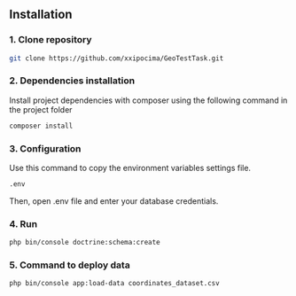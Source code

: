 ## Installation
### 1. Clone repository
```bash
git clone https://github.com/xxipocima/GeoTestTask.git
```
### 2. Dependencies installation
Install project dependencies with composer using the following command in the project folder
```bash
composer install
```
### 3. Configuration
Use this command to copy the environment variables settings file.
```bash
.env
```
Then, open .env file and enter your database credentials.

### 4. Run 
```bash
php bin/console doctrine:schema:create
```

### 5. Command to deploy data
```bash
php bin/console app:load-data coordinates_dataset.csv
```
